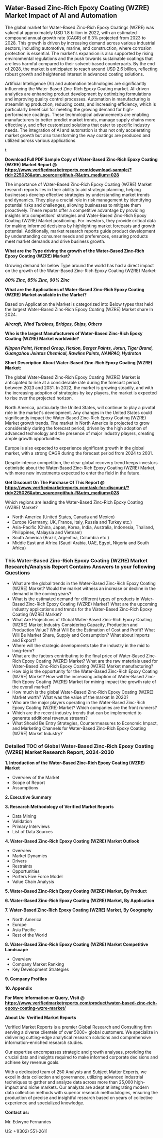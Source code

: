 <h2>Water-Based Zinc-Rich Epoxy Coating (WZRE) Market Impact of AI and Automation</h2><p>The global market for Water-Based Zinc-Rich Epoxy Coatings (WZRE) was valued at approximately USD 1.8 billion in 2022, with an estimated compound annual growth rate (CAGR) of 6.3% projected from 2023 to 2028. This growth is driven by increasing demand across various industrial sectors, including automotive, marine, and construction, where corrosion protection is essential. The market's expansion is also supported by rising environmental regulations and the push towards sustainable coatings that are less harmful compared to their solvent-based counterparts. By the end of 2028, the market is anticipated to reach around USD 2.6 billion, reflecting robust growth and heightened interest in advanced coating solutions.</p><p>Artificial Intelligence (AI) and automation technologies are significantly influencing the Water-Based Zinc-Rich Epoxy Coating market. AI-driven analytics are enhancing product development by optimizing formulations and improving quality control processes. Automation in manufacturing is streamlining production, reducing costs, and increasing efficiency, which is particularly beneficial for meeting the growing demand for high-performance coatings. These technological advancements are enabling manufacturers to better predict market trends, manage supply chains more effectively, and offer customized solutions that cater to specific industry needs. The integration of AI and automation is thus not only accelerating market growth but also transforming the way coatings are produced and utilized across various applications.</p>t</p><p id="" class=""><strong>Download Full PDF Sample Copy of Water-Based Zinc-Rich Epoxy Coating (WZRE) Market Report @ <a href="https://www.verifiedmarketreports.com/download-sample/?rid=225026&utm_source=github-R&utm_medium=028" target="_blank">https://www.verifiedmarketreports.com/download-sample/?rid=225026&utm_source=github-R&utm_medium=028</a></strong></p><p>The importance of&nbsp;Water-Based Zinc-Rich Epoxy Coating (WZRE) Market research reports lies in their ability to aid strategic planning, helping businesses develop effective strategies by understanding market trends and dynamics. They play a crucial role in risk management by identifying potential risks and challenges, allowing businesses to mitigate them proactively. These reports offer a competitive advantage by providing insights into competitors' strategies and Water-Based Zinc-Rich Epoxy Coating (WZRE) Market positioning. For investors, they provide critical data for making informed decisions by highlighting market forecasts and growth potential. Additionally, market research reports guide product development by understanding consumer needs and preferences, ensuring products meet market demands and drive business growth.</p><p><strong>What are the&nbsp;Type driving the growth of the Water-Based Zinc-Rich Epoxy Coating (WZRE) Market?</strong></p><p id="" class="">Growing demand for below Type around the world has had a direct impact on the growth of the Water-Based Zinc-Rich Epoxy Coating (WZRE) Market:</p><em><strong>80% Zinc, 85% Zinc, 90% Zinc</strong></em></p><strong>What are the&nbsp;Applications&nbsp;of Water-Based Zinc-Rich Epoxy Coating (WZRE) Market available in the Market?</strong></p><p id="" class="">Based on Application the Market is categorized into Below types that held the largest Water-Based Zinc-Rich Epoxy Coating (WZRE) Market share In 2024.</p><em><strong>Aircraft, Wind Turbines, Bridges, Ships, Others</strong></em></p><strong>Who is the largest Manufacturers of Water-Based Zinc-Rich Epoxy Coating (WZRE) Market worldwide?</strong></p><p><em><strong>Nippon Paint, Hempel Group, Hexion, Berger Paints, Jotun, Tiger Brand, Guangzhou Jointas Chemical, Rawlins Paints, NANPAO, Hydroton</strong></em></p><p id="" class=""><strong>Short Description About Water-Based Zinc-Rich Epoxy Coating (WZRE) Market:</strong></p><p>The global Water-Based Zinc-Rich Epoxy Coating (WZRE) Market is anticipated to rise at a considerable rate during the forecast period, between 2023 and 2031. In 2022, the market is growing steadily, and with the increasing adoption of strategies by key players, the market is expected to rise over the projected horizon.</p><p>North America, particularly the United States, will continue to play a pivotal role in the market's development. Any changes in the United States could significantly impact the Water-Based Zinc-Rich Epoxy Coating (WZRE) Market growth trends. The market in North America is projected to grow considerably during the forecast period, driven by the high adoption of advanced technology and the presence of major industry players, creating ample growth opportunities.</p><p>Europe is also expected to experience significant growth in the global market, with a strong CAGR during the forecast period from 2024 to 2031.</p><p>Despite intense competition, the clear global recovery trend keeps investors optimistic about the Water-Based Zinc-Rich Epoxy Coating (WZRE) Market, with more new investments expected to enter the field in the future.</p><p id="" class=""><strong>Get Discount On The Purchase Of This Report @ <a href="https://www.verifiedmarketreports.com/ask-for-discount/?rid=225026&utm_source=github-R&utm_medium=028" target="_blank">https://www.verifiedmarketreports.com/ask-for-discount/?rid=225026&utm_source=github-R&utm_medium=028</a></strong></p>Which regions are leading the Water-Based Zinc-Rich Epoxy Coating (WZRE) Market?</p><ul><li>North America (United States, Canada and Mexico)</li><li>Europe (Germany, UK, France, Italy, Russia and Turkey etc.)</li><li>Asia-Pacific (China, Japan, Korea, India, Australia, Indonesia, Thailand, Philippines, Malaysia and Vietnam)</li><li>South America (Brazil, Argentina, Columbia etc.)</li><li>Middle East and Africa (Saudi Arabia, UAE, Egypt, Nigeria and South Africa)</li></ul><h3 id="" class="">This Water-Based Zinc-Rich Epoxy Coating (WZRE) Market Research/Analysis Report Contains Answers to your following Questions</h3><ul><li>What are the global trends in the Water-Based Zinc-Rich Epoxy Coating (WZRE) Market? Would the market witness an increase or decline in the demand in the coming years?</li><li>What is the estimated demand for different types of products in Water-Based Zinc-Rich Epoxy Coating (WZRE) Market? What are the upcoming industry applications and trends for the Water-Based Zinc-Rich Epoxy Coating (WZRE) Market?</li><li>What Are Projections of Global Water-Based Zinc-Rich Epoxy Coating (WZRE) Market Industry Considering Capacity, Production and Production Value? What Will Be the Estimation of Cost and Profit? What Will Be Market Share, Supply and Consumption? What about imports and Export?</li><li>Where will the strategic developments take the industry in the mid to long-term?</li><li>What are the factors contributing to the final price of Water-Based Zinc-Rich Epoxy Coating (WZRE) Market? What are the raw materials used for Water-Based Zinc-Rich Epoxy Coating (WZRE) Market manufacturing?</li><li>How big is the opportunity for the Water-Based Zinc-Rich Epoxy Coating (WZRE) Market? How will the increasing adoption of Water-Based Zinc-Rich Epoxy Coating (WZRE) Market for mining impact the growth rate of the overall market?</li><li>How much is the global Water-Based Zinc-Rich Epoxy Coating (WZRE) Market worth? What was the value of the market In 2020?</li><li>Who are the major players operating in the Water-Based Zinc-Rich Epoxy Coating (WZRE) Market? Which companies are the front runners?</li><li>Which are the recent industry trends that can be implemented to generate additional revenue streams?</li><li>What Should Be Entry Strategies, Countermeasures to Economic Impact, and Marketing Channels for Water-Based Zinc-Rich Epoxy Coating (WZRE) Market Industry?</li></ul><h3 id="" class="">Detailed TOC of Global Water-Based Zinc-Rich Epoxy Coating (WZRE) Market Research Report, 2024-2030</h3><p id="" class=""><strong>1. Introduction of the Water-Based Zinc-Rich Epoxy Coating (WZRE) Market</strong></p><ul><li>Overview of the Market</li><li>Scope of Report</li><li>Assumptions</li></ul><p id="" class=""><strong>2. Executive Summary</strong></p><p id="" class=""><strong>3. Research Methodology of Verified Market Reports</strong></p><ul><li>Data Mining</li><li>Validation</li><li>Primary Interviews</li><li>List of Data Sources</li></ul><p id="" class=""><strong>4. Water-Based Zinc-Rich Epoxy Coating (WZRE) Market Outlook</strong></p><ul><li>Overview</li><li>Market Dynamics</li><li>Drivers</li><li>Restraints</li><li>Opportunities</li><li>Porters Five Force Model</li><li>Value Chain Analysis</li></ul><p id="" class=""><strong>5. Water-Based Zinc-Rich Epoxy Coating (WZRE) Market, By Product</strong></p><p id="" class=""><strong>6. Water-Based Zinc-Rich Epoxy Coating (WZRE) Market, By Application</strong></p><p id="" class=""><strong>7. Water-Based Zinc-Rich Epoxy Coating (WZRE) Market, By Geography</strong></p><ul><li>North America</li><li>Europe</li><li>Asia Pacific</li><li>Rest of the World</li></ul><p id="" class=""><strong>8. Water-Based Zinc-Rich Epoxy Coating (WZRE) Market Competitive Landscape</strong></p><ul><li>Overview</li><li>Company Market Ranking</li><li>Key Development Strategies</li></ul><p id="" class=""><strong>9. Company Profiles</strong></p><p id="" class=""><strong>10. Appendix</strong></p><p id="" class=""><strong>For More Information or Query, Visit @ <a href="https://www.verifiedmarketreports.com/product/water-based-zinc-rich-epoxy-coating-wzre-market/" target="_blank">https://www.verifiedmarketreports.com/product/water-based-zinc-rich-epoxy-coating-wzre-market/</a></strong></p><p id="" class=""><strong>About Us: Verified Market Reports</strong></p><p id="" class="">Verified Market Reports is a premier Global Research and Consulting firm serving a diverse clientele of over 5000+ global customers. We specialize in delivering cutting-edge analytical research solutions and comprehensive information-enriched research studies.</p><p id="" class="">Our expertise encompasses strategic and growth analyses, providing the crucial data and insights required to make informed corporate decisions and achieve key revenue goals.</p><p id="" class="">With a dedicated team of 250 Analysts and Subject Matter Experts, we excel in data collection and governance, utilizing advanced industrial techniques to gather and analyze data across more than 25,000 high-impact and niche markets. Our analysts are adept at integrating modern data collection methods with superior research methodologies, ensuring the production of precise and insightful research based on years of collective experience and specialized knowledge.</p><p id="" class=""><strong>Contact us:</strong></p><p id="" class="">Mr. Edwyne Fernandes</p><p id="" class="">US: +1(302) 551-2611</p>